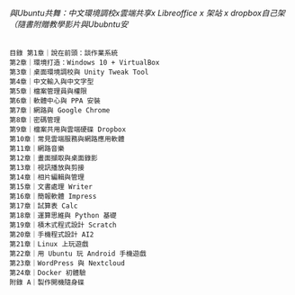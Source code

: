 
###### 與Ubuntu共舞：中文環境調校x雲端共享x Libreoffice x 架站 x dropbox自己架（隨書附贈教學影片與Ububntu安
```
目錄 第1章｜說在前頭：談作業系統
第2章｜環境打造：Windows 10 + VirtualBox
第3章｜桌面環境調校與 Unity Tweak Tool
第4章｜中文輸入與中文字型
第5章｜檔案管理員與權限
第6章｜軟體中心與 PPA 安裝
第7章｜網路與 Google Chrome
第8章｜密碼管理
第9章｜檔案共用與雲端硬碟 Dropbox
第10章｜常見雲端服務與網路應用軟體
第11章｜網路音樂
第12章｜畫面擷取與桌面錄影
第13章｜視訊播放與剪接
第14章｜相片編輯與管理
第15章｜文書處理 Writer
第16章｜簡報軟體 Impress
第17章｜試算表 Calc
第18章｜運算思維與 Python 基礎
第19章｜積木式程式設計 Scratch
第20章｜手機程式設計 AI2
第21章｜Linux 上玩遊戲
第22章｜用 Ubuntu 玩 Android 手機遊戲
第23章｜WordPress 與 Nextcloud
第24章｜Docker 初體驗
附錄 A｜製作開機隨身碟
```
